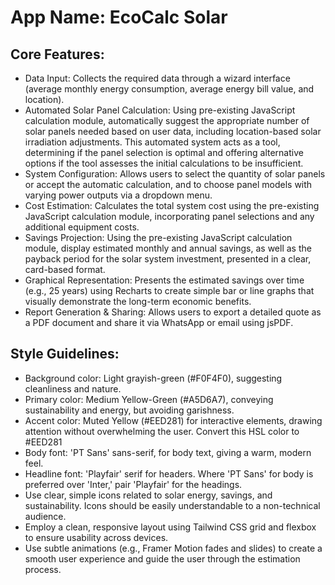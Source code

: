 # **App Name**: EcoCalc Solar

## Core Features:

- Data Input: Collects the required data through a wizard interface (average monthly energy consumption, average energy bill value, and location).
- Automated Solar Panel Calculation: Using pre-existing JavaScript calculation module, automatically suggest the appropriate number of solar panels needed based on user data, including location-based solar irradiation adjustments. This automated system acts as a tool, determining if the panel selection is optimal and offering alternative options if the tool assesses the initial calculations to be insufficient.
- System Configuration: Allows users to select the quantity of solar panels or accept the automatic calculation, and to choose panel models with varying power outputs via a dropdown menu.
- Cost Estimation: Calculates the total system cost using the pre-existing JavaScript calculation module, incorporating panel selections and any additional equipment costs.
- Savings Projection: Using the pre-existing JavaScript calculation module, display estimated monthly and annual savings, as well as the payback period for the solar system investment, presented in a clear, card-based format.
- Graphical Representation: Presents the estimated savings over time (e.g., 25 years) using Recharts to create simple bar or line graphs that visually demonstrate the long-term economic benefits.
- Report Generation & Sharing: Allows users to export a detailed quote as a PDF document and share it via WhatsApp or email using jsPDF.

## Style Guidelines:

- Background color: Light grayish-green (#F0F4F0), suggesting cleanliness and nature.
- Primary color: Medium Yellow-Green (#A5D6A7), conveying sustainability and energy, but avoiding garishness.
- Accent color: Muted Yellow (#EED281) for interactive elements, drawing attention without overwhelming the user. Convert this HSL color to #EED281
- Body font: 'PT Sans' sans-serif, for body text, giving a warm, modern feel.
- Headline font: 'Playfair' serif for headers. Where 'PT Sans' for body is preferred over 'Inter,' pair 'Playfair' for the headings.
- Use clear, simple icons related to solar energy, savings, and sustainability. Icons should be easily understandable to a non-technical audience.
- Employ a clean, responsive layout using Tailwind CSS grid and flexbox to ensure usability across devices.
- Use subtle animations (e.g., Framer Motion fades and slides) to create a smooth user experience and guide the user through the estimation process.